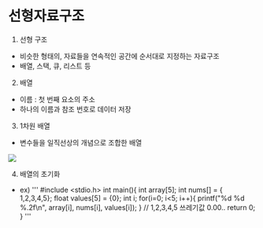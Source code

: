 <h1>선형자료구조</h1>

1. 선형 구조
- 비슷한 형태의, 자료들을 연속적인 공간에 순서대로 지정하는 자료구조
- 배열, 스택, 큐, 리스트 등

2. 배열
- 이름 : 첫 번째 요소의 주소
- 하나의 이름과 참조 번호로 데이터 저장

3. 1차원 배열
- 변수들을  일직선상의 개념으로 조합한 배열
<img src="https://lh5.googleusercontent.com/_qwYm5NrhI-T77EflHiB8FD8Odt21JOYnhszPY6BMFPgNu3tRSP6x2tGb8I0zYbhZgNbtboi8HP5SWmFA6beDJeY1-ys9sdjKMGgO8Ko-axgs58z9VdSet5WAPW1Rjk3C41F_YzCbzQ">

4. 배열의 초기화
 - ex)
 '''
#include <stdio.h>
int main(){
	int array[5];
	int nums[] = { 1,2,3,4,5};
	float values[5] = {0};
	int i;
	for(i=0; i<5; i++){
		printf("%d %d %.2f\n", array[i], nums[i], values[i]);
	} // 1,2,3,4,5 쓰레기값 0.00..
	return 0;
}
 '''